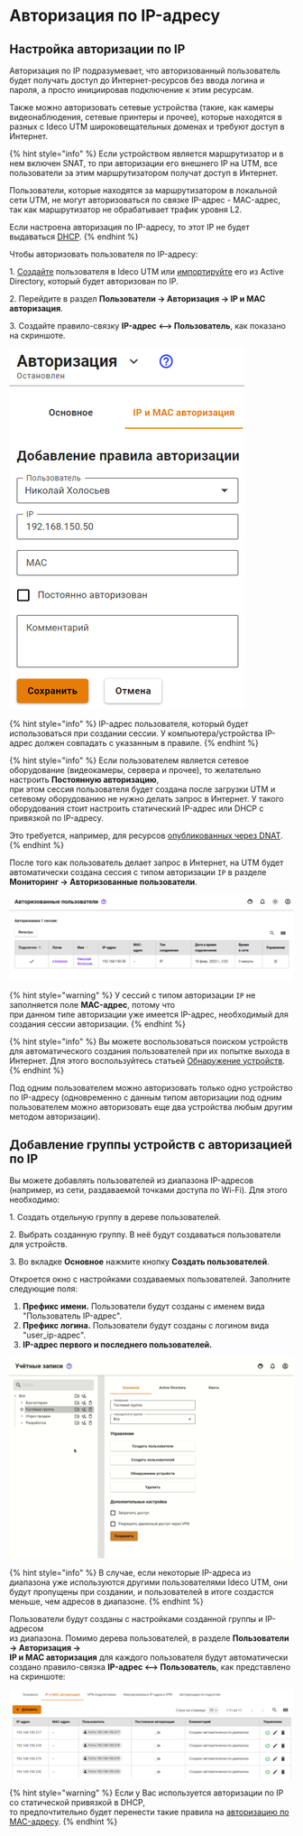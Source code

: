 # Авторизация по IP-адресу

## Настройка авторизации по IP

Авторизация по IP подразумевает, что авторизованный пользователь будет получать доступ до Интернет-ресурсов без ввода логина и пароля, а просто инициировав подключение к этим ресурсам.

Также можно авторизовать сетевые устройства (такие, как камеры видеонаблюдения, сетевые принтеры и прочее), которые находятся в разных с Ideco UTM широковещательных доменах и требуют доступ в Интернет.

{% hint style="info" %}
Если устройством является маршрутизатор и в нем включен SNAT, то при авторизации его внешнего IP на UTM, все пользователи за этим маршрутизатором получат доступ в Интернет.

Пользователи, которые находятся за маршрутизатором в локальной сети UTM, не могут авторизоваться по связке IP-адрес - MAC-адрес, так как маршрутизатор не обрабатывает трафик уровня L2.

Если настроена авторизация по IP-адресу, то этот IP не будет выдаваться [DHCP](../../../services/dhcp.md).
{% endhint %}

Чтобы авторизовать пользователя по IP-адресу:

1\. [Создайте](../../user-tree/user-management.md) пользователя в Ideco UTM или [импортируйте](../../active-directory/user-import.md) его из Active Directory, который будет авторизован по IP.

2\. Перейдите в раздел **Пользователи -> Авторизация -> IP и MAC авторизация**.

3\. Создайте правило-связку **IP-адрес <--> Пользователь**, как показано на скриншоте.

![](../../../../.gitbook/assets/ip-authorization-rule.png)

{% hint style="info" %}
IP-адрес пользователя, который будет использоваться при создании сессии. У компьютера/устройства IP-адрес должен совпадать с указанным в правиле. 
{% endhint %}

{% hint style="info" %}
Если пользователем является сетевое оборудование (видеокамеры, сервера и прочее), то желательно настроить **Постоянную авторизацию**,\
при этом сессия пользователя будет создана после загрузки UTM и сетевому оборудованию не нужно делать запрос в Интернет. У такого оборудования стоит настроить статический IP-адрес или DHCP с привязкой по IP-адресу.

Это требуется, например, для ресурсов [опубликованных через DNAT](../../../publishing-resources/portmapping.md).
{% endhint %}

После того как пользователь делает запрос в Интернет, на UTM будет автоматически создана сессия с типом авторизации `IP` в разделе **Мониторинг -> Авторизованные пользователи**.

![](../../../../.gitbook/assets/ip-authorization-result.png)

{% hint style="warning" %}
У сессий с типом авторизации `IP` не заполняется поле **MAC-адрес**, потому что\
при данном типе авторизации уже имеется IP-адрес, необходимый для создания сессии авторизации.
{% endhint %}

{% hint style="info" %}
Вы можете воспользоваться поиском устройств для автоматического создания пользователей при их попытке выхода в Интернет. Для этого воспользуйтесь статьей [Обнаружение устройств](../../device-discovery.md).
{% endhint %}

Под одним пользователем можно авторизовать только одно устройство по IP-адресу (одновременно с данным типом авторизации под одним пользователем можно авторизовать еще два устройства любым другим методом авторизации).

## Добавление группы устройств с авторизацией по IP

Вы можете добавлять пользователей из диапазона IP-адресов (например, из сети, раздаваемой точками доступа по Wi-Fi). Для этого необходимо:

1\. Создать отдельную группу в дереве пользователей.

2\. Выбрать созданную группу. В неё будут создаваться пользователи для устройств.

3\. Во вкладке **Основное** нажмите кнопку **Создать пользователей**.

Откроется окно с настройками создаваемых пользователей. Заполните следующие поля:

1. **Префикс имени.** Пользователи будут созданы с именем вида "Пользователь IP-адрес".
2. **Префикс логина.** Пользователи будут созданы с логином вида "user\_ip-адрес".
3. **IP-адрес первого и последнего пользователей.**

![](../../../../.gitbook/assets/mass-user-creating.gif)

{% hint style="info" %}
В случае, если некоторые IP-адреса из диапазона уже используются другими пользователями Ideco UTM, они будут пропущены при создании, и пользователей в итоге создастся меньше, чем адресов в диапазоне.
{% endhint %}

Пользователи будут созданы с настройками созданной группы и IP-адресом\
из диапазона. Помимо дерева пользователей, в разделе **Пользователи -> Авторизация ->**\
**IP и MAC авторизация** для каждого пользователя будут автоматически создано правило-связка **IP-адрес <--> Пользователь**, как представлено на скриншоте:

![](../../../../.gitbook/assets/result-mass-user-creating.png)

{% hint style="warning" %}
Если у Вас используется авторизации по IP со статической привязкой в DHCP,\
то предпочтительно будет перенести такие правила на [авторизацию по MAC-адресу](mac.md).
{% endhint %}
